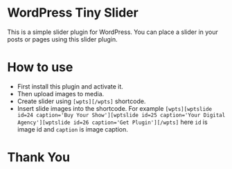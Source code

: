 # WordPress Tiny Slider

This is a simple slider plugin for WordPress. You can place a slider in your posts or pages using this slider plugin.

# How to use

- First install this plugin and activate it.
- Then upload images to media.
- Create slider using `[wpts][/wpts]` shortcode.
- Insert slide images into the shortcode. For example `[wpts][wptslide id=24 caption='Buy Your Show'][wptslide id=25 caption='Your Digital Agency'][wptslide id=26 caption='Get Plugin'][/wpts]` here `id` is image id and `caption` is image caption.

# Thank You
